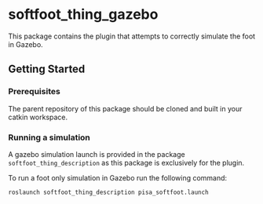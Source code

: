 # softfoot_thing_gazebo

This package contains the plugin that attempts to correctly simulate the foot in Gazebo.

## Getting Started

### Prerequisites

The parent repository of this package should be cloned and built in your catkin workspace.

### Running a simulation

A gazebo simulation launch is provided in the package `softfoot_thing_description` as this package is exclusively for the plugin.

To run a foot only simulation in Gazebo run the following command:

`roslaunch softfoot_thing_description pisa_softfoot.launch`